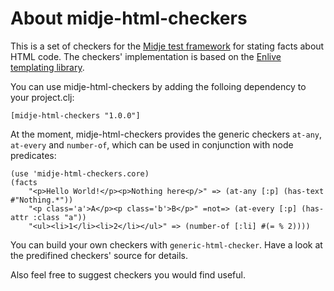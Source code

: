 About midje-html-checkers
=========================
This is a set of checkers for the [Midje test
framework](https://github.com/marick/Midje) for stating facts about
HTML code. The checkers' implementation is based on the [Enlive
templating library](https://github.com/cgrand/enlive).

You can use midje-html-checkers by adding the folloing dependency to
your project.clj:

    [midje-html-checkers "1.0.0"]

At the moment, midje-html-checkers provides the generic checkers `at-any`,
`at-every` and `number-of`, which can be used in conjunction with node predicates:

    (use 'midje-html-checkers.core)
    (facts
        "<p>Hello World!</p><p>Nothing here<p/>" => (at-any [:p] (has-text #"Nothing.*"))
        "<p class='a'>A</p><p class='b'>B</p>" =not=> (at-every [:p] (has-attr :class "a"))
        "<ul><li>1</li><li>2</li></ul>" => (number-of [:li] #(= % 2))))

You can build your own checkers with `generic-html-checker`. Have a
look at the predifined checkers' source for details.

Also feel free to suggest checkers you would find useful.
